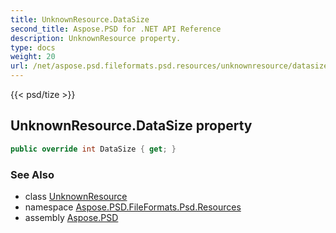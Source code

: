 ```yaml
---
title: UnknownResource.DataSize
second_title: Aspose.PSD for .NET API Reference
description: UnknownResource property. 
type: docs
weight: 20
url: /net/aspose.psd.fileformats.psd.resources/unknownresource/datasize/
---
```

{{< psd/tize >}}
## UnknownResource.DataSize property

```csharp
public override int DataSize { get; }
```

### See Also

* class [UnknownResource](../)
* namespace [Aspose.PSD.FileFormats.Psd.Resources](../../unknownresource/)
* assembly [Aspose.PSD](../../../)


